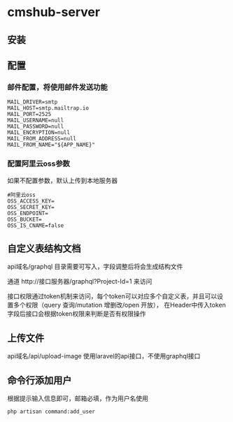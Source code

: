 # cmshub-server

## 安装
## 配置
### 邮件配置，将使用邮件发送功能
```
MAIL_DRIVER=smtp
MAIL_HOST=smtp.mailtrap.io
MAIL_PORT=2525
MAIL_USERNAME=null
MAIL_PASSWORD=null
MAIL_ENCRYPTION=null
MAIL_FROM_ADDRESS=null
MAIL_FROM_NAME="${APP_NAME}"
```
### 配置阿里云oss参数
如果不配置参数，默认上传到本地服务器
```
#阿里云oss
OSS_ACCESS_KEY=
OSS_SECRET_KEY=
OSS_ENDPOINT=
OSS_BUCKET=
OSS_IS_CNAME=false
```
## 自定义表结构文档
api域名/graphql 目录需要可写入，字段调整后将会生成结构文件

通道 http://接口服务器/graphql?Project-Id=1 来访问

接口权限通过token机制来访问，每个token可以对应多个自定义表，并且可以设置多个权限（query 查询/mutation 增删改/open 开放），
在Header中传入token字段后接口会根据token权限来判断是否有权限操作
## 上传文件
api域名/api/upload-image 使用laravel的api接口，不使用graphql接口

## 命令行添加用户
根据提示输入信息即可，邮箱必填，作为用户名使用
```
php artisan command:add_user
```